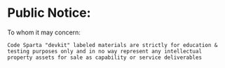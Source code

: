 # Public Notice:
To whom it may concern:
```
Code Sparta "devkit" labeled materials are strictly for education & testing purposes only and in no way represent any intellectual property assets for sale as capability or service deliverables
```
